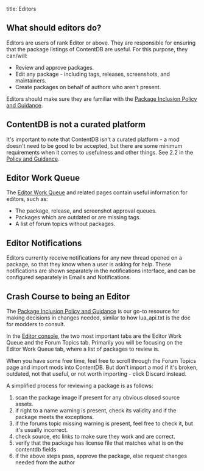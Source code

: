 title: Editors

## What should editors do?

Editors are users of rank Editor or above.
They are responsible for ensuring that the package listings of ContentDB are useful.
For this purpose, they can/will:

* Review and approve packages.
* Edit any package - including tags, releases, screenshots, and maintainers.
* Create packages on behalf of authors who aren't present.

Editors should make sure they are familiar with the
[Package Inclusion Policy and Guidance](/policy_and_guidance/).

## ContentDB is not a curated platform

It's important to note that ContentDB isn't a curated platform - a mod doesn't need to be good
to be accepted, but there are some minimum requirements when it comes to usefulness and other things.
See 2.2 in the [Policy and Guidance](/policy_and_guidance/).

## Editor Work Queue

The [Editor Work Queue](/todo/) and related pages contain useful information for editors, such as:

* The package, release, and screenshot approval queues.
* Packages which are outdated or are missing tags.
* A list of forum topics without packages.

## Editor Notifications

Editors currently receive notifications for any new thread opened on a package, so that they
know when a user is asking for help. These notifications are shown separately in the notifications
interface, and can be configured separately in Emails and Notifications.

## Crash Course to being an Editor

The [Package Inclusion Policy and Guidance](/policy_and_guidance/) is our go-to resource for making decisions in 
changes needed, similar to how lua_api.txt is the doc for modders to consult.

In the [Editor console](/todo/), the two most important tabs are the Editor Work Queue and the Forum 
Topics tab. Primarily you will be focusing on the Editor Work Queue tab, where a list of packages to review is.

When you have some free time, feel free to scroll through the Forum Topics page and import mods into ContentDB.
But don't import a mod if it's broken, outdated, not that useful, or not worth importing - click Discard instead.

A simplified process for reviewing a package is as follows:

1. scan the package image if present for any obvious closed source assets.
2. if right to a name warning is present, check its validity and if the package meets 
   the exceptions.
3. if the forums topic missing warning is present, feel free to check it, but it's 
   usually incorrect.
4. check source, etc links to make sure they work and are correct.
5. verify that the package has license file that matches what is on the contentdb fields
6. if the above steps pass, approve the package, else request changes needed from the author
